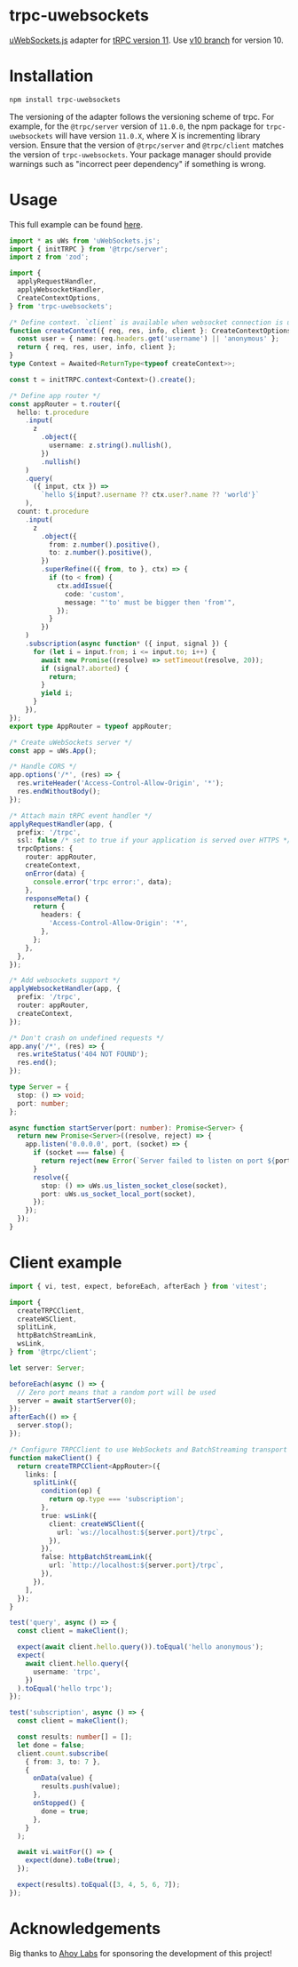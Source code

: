 # trpc-uwebsockets

[uWebSockets.js](https://github.com/uNetworking/uWebSockets.js) adapter for [tRPC version 11](https://trpc.io/). Use [v10 branch](https://github.com/romanzy313/trpc-uwebsockets/tree/v10) for version 10.

# Installation

```bash
npm install trpc-uwebsockets
```

The versioning of the adapter follows the versioning scheme of trpc. For example, for the `@trpc/server` version of `11.0.0`, the npm package for `trpc-uwebsockets` will have version `11.0.X`, where X is incrementing library version. Ensure that the version of `@trpc/server` and `@trpc/client` matches the version of `trpc-uwebsockets`. Your package manager should provide warnings such as "incorrect peer dependency" if something is wrong.

# Usage

This full example can be found [here](src/readme.spec.ts).

```ts
import * as uWs from 'uWebSockets.js';
import { initTRPC } from '@trpc/server';
import z from 'zod';

import {
  applyRequestHandler,
  applyWebsocketHandler,
  CreateContextOptions,
} from 'trpc-uwebsockets';

/* Define context. `client` is available when websocket connection is used */
function createContext({ req, res, info, client }: CreateContextOptions) {
  const user = { name: req.headers.get('username') || 'anonymous' };
  return { req, res, user, info, client };
}
type Context = Awaited<ReturnType<typeof createContext>>;

const t = initTRPC.context<Context>().create();

/* Define app router */
const appRouter = t.router({
  hello: t.procedure
    .input(
      z
        .object({
          username: z.string().nullish(),
        })
        .nullish()
    )
    .query(
      ({ input, ctx }) =>
        `hello ${input?.username ?? ctx.user?.name ?? 'world'}`
    ),
  count: t.procedure
    .input(
      z
        .object({
          from: z.number().positive(),
          to: z.number().positive(),
        })
        .superRefine(({ from, to }, ctx) => {
          if (to < from) {
            ctx.addIssue({
              code: 'custom',
              message: "'to' must be bigger then 'from'",
            });
          }
        })
    )
    .subscription(async function* ({ input, signal }) {
      for (let i = input.from; i <= input.to; i++) {
        await new Promise((resolve) => setTimeout(resolve, 20));
        if (signal?.aborted) {
          return;
        }
        yield i;
      }
    }),
});
export type AppRouter = typeof appRouter;

/* Create uWebSockets server */
const app = uWs.App();

/* Handle CORS */
app.options('/*', (res) => {
  res.writeHeader('Access-Control-Allow-Origin', '*');
  res.endWithoutBody();
});

/* Attach main tRPC event handler */
applyRequestHandler(app, {
  prefix: '/trpc',
  ssl: false /* set to true if your application is served over HTTPS */,
  trpcOptions: {
    router: appRouter,
    createContext,
    onError(data) {
      console.error('trpc error:', data);
    },
    responseMeta() {
      return {
        headers: {
          'Access-Control-Allow-Origin': '*',
        },
      };
    },
  },
});

/* Add websockets support */
applyWebsocketHandler(app, {
  prefix: '/trpc',
  router: appRouter,
  createContext,
});

/* Don't crash on undefined requests */
app.any('/*', (res) => {
  res.writeStatus('404 NOT FOUND');
  res.end();
});

type Server = {
  stop: () => void;
  port: number;
};

async function startServer(port: number): Promise<Server> {
  return new Promise<Server>((resolve, reject) => {
    app.listen('0.0.0.0', port, (socket) => {
      if (socket === false) {
        return reject(new Error(`Server failed to listen on port ${port}`));
      }
      resolve({
        stop: () => uWs.us_listen_socket_close(socket),
        port: uWs.us_socket_local_port(socket),
      });
    });
  });
}
```

# Client example

```ts
import { vi, test, expect, beforeEach, afterEach } from 'vitest';

import {
  createTRPCClient,
  createWSClient,
  splitLink,
  httpBatchStreamLink,
  wsLink,
} from '@trpc/client';

let server: Server;

beforeEach(async () => {
  // Zero port means that a random port will be used
  server = await startServer(0);
});
afterEach(() => {
  server.stop();
});

/* Configure TRPCClient to use WebSockets and BatchStreaming transport */
function makeClient() {
  return createTRPCClient<AppRouter>({
    links: [
      splitLink({
        condition(op) {
          return op.type === 'subscription';
        },
        true: wsLink({
          client: createWSClient({
            url: `ws://localhost:${server.port}/trpc`,
          }),
        }),
        false: httpBatchStreamLink({
          url: `http://localhost:${server.port}/trpc`,
        }),
      }),
    ],
  });
}

test('query', async () => {
  const client = makeClient();

  expect(await client.hello.query()).toEqual('hello anonymous');
  expect(
    await client.hello.query({
      username: 'trpc',
    })
  ).toEqual('hello trpc');
});

test('subscription', async () => {
  const client = makeClient();

  const results: number[] = [];
  let done = false;
  client.count.subscribe(
    { from: 3, to: 7 },
    {
      onData(value) {
        results.push(value);
      },
      onStopped() {
        done = true;
      },
    }
  );

  await vi.waitFor(() => {
    expect(done).toBe(true);
  });

  expect(results).toEqual([3, 4, 5, 6, 7]);
});
```

# Acknowledgements

Big thanks to [Ahoy Labs](https://github.com/ahoylabs) for sponsoring the development of this project!

<!-- # TODOS:
 - Make test "aborted requests are handled" less flaky
 - Skipped test "uWebsockets pubsub" doesn't work as intended... But usage of built-in pubsub is not needed with trpc  -->
